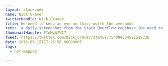 ```yaml
---
layout: stackcode
name: Nick Craver
twitterHandle: Nick_Craver
title: We need to keep an eye on this; worth the overhead
text: 'A daily screenshot from the Stack Overflow codebase (we need to keep an eye on this; worth the overhead). '
thumbnailHandle: EIuMyAZV17
tweet: https://twitter.com/Nick_Craver/status/754004334581518336
date: 2016-07-15T17:26:56.0000000Z
tags:
  - not-mapped

---
```

